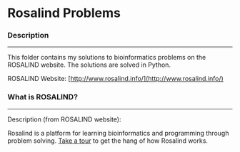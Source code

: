# Rosalind Problems
### Description
---
This folder contains my solutions to bioinformatics problems on the ROSALIND website. The solutions are solved in Python.

ROSALIND Website: [http://www.rosalind.info/](http://www.rosalind.info/)

### What is ROSALIND?
---
Description (from ROSALIND website):

Rosalind is a platform for learning bioinformatics and programming through problem solving. [Take a tour](http://rosalind.info/problems/list-view/?location=bioinformatics-textbook-track) to get the hang of how Rosalind works.